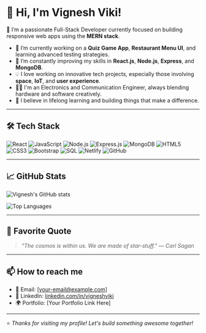 # 👋 Hi, I'm Vignesh Viki!

🚀 I’m a passionate Full-Stack Developer currently focused on building responsive web apps using the **MERN stack**.

- 🔭 I’m currently working on a **Quiz Game App**, **Restaurant Menu UI**, and learning advanced testing strategies.
- 🌱 I’m constantly improving my skills in **React.js**, **Node.js**, **Express**, and **MongoDB**.
- 💡 I love working on innovative tech projects, especially those involving **space**, **IoT**, and **user experience**.
- 👨‍🎓 I'm an Electronics and Communication Engineer, always blending hardware and software creatively.
- 🧠 I believe in lifelong learning and building things that make a difference.

---

## 🛠️ Tech Stack

![React](https://img.shields.io/badge/-React.js-61DAFB?style=flat&logo=react&logoColor=white)
![JavaScript](https://img.shields.io/badge/-JavaScript-F7DF1E?style=flat&logo=javascript&logoColor=black)
![Node.js](https://img.shields.io/badge/-Node.js-339933?style=flat&logo=nodedotjs&logoColor=white)
![Express.js](https://img.shields.io/badge/-Express.js-000000?style=flat&logo=express&logoColor=white)
![MongoDB](https://img.shields.io/badge/-MongoDB-47A248?style=flat&logo=mongodb&logoColor=white)
![HTML5](https://img.shields.io/badge/-HTML5-E34F26?style=flat&logo=html5&logoColor=white)
![CSS3](https://img.shields.io/badge/-CSS3-1572B6?style=flat&logo=css3&logoColor=white)
![Bootstrap](https://img.shields.io/badge/-Bootstrap-7952B3?style=flat&logo=bootstrap&logoColor=white)
![SQL](https://img.shields.io/badge/-SQL-4479A1?style=flat&logo=postgresql&logoColor=white)
![Netlify](https://img.shields.io/badge/-Netlify-00C7B7?style=flat&logo=netlify&logoColor=white)
![GitHub](https://img.shields.io/badge/-GitHub-181717?style=flat&logo=github&logoColor=white)

---

## 📈 GitHub Stats

![Vignesh's GitHub stats](https://github-readme-stats.vercel.app/api?username=Vjviki&show_icons=true&theme=radical&hide=stars)

![Top Languages](https://github-readme-stats.vercel.app/api/top-langs/?username=Vjviki&layout=compact&theme=radical)

---

## 🌌 Favorite Quote
> _"The cosmos is within us. We are made of star-stuff." — Carl Sagan_

---

## 📫 How to reach me
- 📧 Email: [your-email@example.com]
- 💼 LinkedIn: [linkedin.com/in/vigneshviki](https://linkedin.com/in/vigneshviki)
- 🌍 Portfolio: [Your Portfolio Link Here]

---

⭐ *Thanks for visiting my profile! Let's build something awesome together!*


